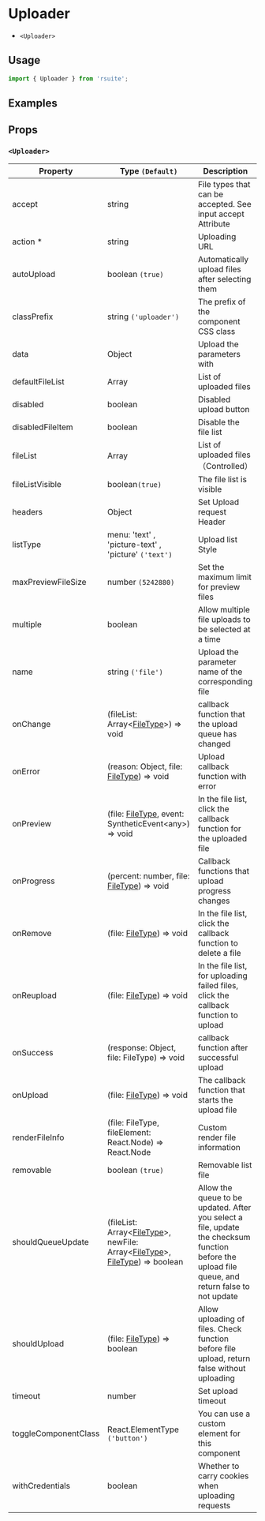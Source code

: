 # Uploader

- `<Uploader>`

## Usage

```js
import { Uploader } from 'rsuite';
```

## Examples

<!--{demo}-->

## Props

### `<Uploader>`

| Property             | Type `(Default)`                                                                                         | Description                                                                                                                                       |
| -------------------- | -------------------------------------------------------------------------------------------------------- | ------------------------------------------------------------------------------------------------------------------------------------------------- |
| accept               | string                                                                                                   | File types that can be accepted. See input accept Attribute                                                                                       |
| action \*            | string                                                                                                   | Uploading URL                                                                                                                                     |
| autoUpload           | boolean `(true)`                                                                                         | Automatically upload files after selecting them                                                                                                   |
| classPrefix          | string `('uploader')`                                                                                    | The prefix of the component CSS class                                                                                                             |
| data                 | Object                                                                                                   | Upload the parameters with                                                                                                                        |
| defaultFileList      | Array<FileType>                                                                                          | List of uploaded files                                                                                                                            |
| disabled             | boolean                                                                                                  | Disabled upload button                                                                                                                            |
| disabledFileItem     | boolean                                                                                                  | Disable the file list                                                                                                                             |
| fileList             | Array<FileType>                                                                                          | List of uploaded files （Controlled）                                                                                                             |
| fileListVisible      | boolean`(true)`                                                                                          | The file list is visible                                                                                                                          |
| headers              | Object                                                                                                   | Set Upload request Header                                                                                                                         |
| listType             | menu: 'text' , 'picture-text' , 'picture' `('text')`                                                     | Upload list Style                                                                                                                                 |
| maxPreviewFileSize   | number `(5242880)`                                                                                       | Set the maximum limit for preview files                                                                                                           |
| multiple             | boolean                                                                                                  | Allow multiple file uploads to be selected at a time                                                                                              |
| name                 | string `('file')`                                                                                        | Upload the parameter name of the corresponding file                                                                                               |
| onChange             | (fileList: Array<[FileType](#types)>) => void                                                            | callback function that the upload queue has changed                                                                                               |
| onError              | (reason: Object, file: [FileType](#types)) => void                                                       | Upload callback function with error                                                                                                               |
| onPreview            | (file: [FileType](#types), event: SyntheticEvent&lt;any&gt;) => void                                     | In the file list, click the callback function for the uploaded file                                                                               |
| onProgress           | (percent: number, file: [FileType](#types)) => void                                                      | Callback functions that upload progress changes                                                                                                   |
| onRemove             | (file: [FileType](#types)) => void                                                                       | In the file list, click the callback function to delete a file                                                                                    |
| onReupload           | (file: [FileType](#types)) => void                                                                       | In the file list, for uploading failed files, click the callback function to upload                                                               |
| onSuccess            | (response: Object, file: FileType) => void                                                               | callback function after successful upload                                                                                                         |
| onUpload             | (file: [FileType](#types)) => void                                                                       | The callback function that starts the upload file                                                                                                 |
| renderFileInfo       | (file: FileType, fileElement: React.Node) => React.Node                                                  | Custom render file information                                                                                                                    |
| removable            | boolean `(true)`                                                                                         | Removable list file                                                                                                                               |
| shouldQueueUpdate    | (fileList: Array<[FileType](#types)>, newFile: Array<[FileType](#types)>, [FileType](#types)) => boolean | Allow the queue to be updated. After you select a file, update the checksum function before the upload file queue, and return false to not update |
| shouldUpload         | (file: [FileType](#types)) => boolean                                                                    | Allow uploading of files. Check function before file upload, return false without uploading                                                       |
| timeout              | number                                                                                                   | Set upload timeout                                                                                                                                |
| toggleComponentClass | React.ElementType `('button')`                                                                           | You can use a custom element for this component                                                                                                   |
| withCredentials      | boolean                                                                                                  | Whether to carry cookies when uploading requests                                                                                                  |

